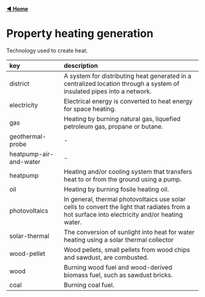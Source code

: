 [**◀ Home**](index.md)

# Property heating generation

Technology used to create heat.

key | description
:--- | :---
district | A system for distributing heat generated in a centralized location through a system of insulated pipes into a network.
electricity | Electrical energy is converted to heat energy for space heating.
gas | Heating by burning natural gas, liquefied petroleum gas, propane or butane.
geothermal-probe | -
heatpump-air-and-water | -
heatpump | Heating and/or cooling system that transfers heat to or from the ground using a pump.
oil | Heating by burning fosile heating oil.
photovoltaics | In general, thermal photovoltaics use solar cells to convert the light that radiates from a hot surface into electricity and/or heating water.
solar-thermal | The conversion of sunlight into heat for water heating using a solar thermal collector
wood-pellet | Wood pellets, small pellets from wood chips and sawdust, are combusted.
wood | Burning wood fuel and wood-derived biomass fuel, such as sawdust bricks.
coal | Burning coal fuel.
